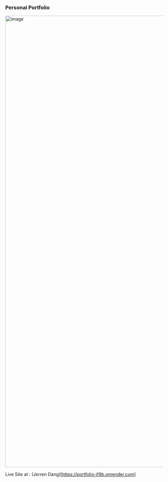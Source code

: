 ### Personal Portfolio

<img width="1439" alt="image" src="https://github.com/jerrendang/portfolio/assets/16262549/d1de84f4-0a86-474a-813b-6c6e680f511d">

Live Site at : (Jerren Dang)[https://portfolio-if9b.onrender.com]
